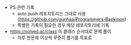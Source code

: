 - PS 관련 기록
    - auto push 레포지토리는 그대로 사용(https://github.com/gunhaa/Programmers-Baekjoon)
    - 특별한 기록이 필요한 경우 해당 레포지토리에 기록
- https://solved.ac/class 의 클래스 순서대로 문제 풀이
   - 하루 한문제 이상씩 꾸준히 풀기를 목표로
